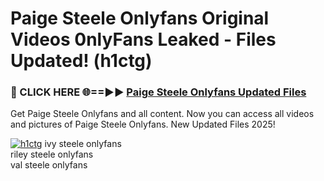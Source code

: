 # Paige Steele Onlyfans Original Videos 0nlyFans Leaked - Files Updated! (h1ctg)

<h3>🔴 CLICK HERE 🌐==►► <a href="https://tinyurl.com/x26r9saj" rel="nofollow">Paige Steele Onlyfans Updated Files</a></h3>

Get Paige Steele Onlyfans and all content. Now you can access all videos and pictures of Paige Steele Onlyfans. New Updated Files 2025!

[![h1ctg](https://i.imgur.com/LkgZPqh.gif)](https://tinyurl.com/x26r9saj)
ivy steele onlyfans<br>
riley steele onlyfans<br>
val steele onlyfans